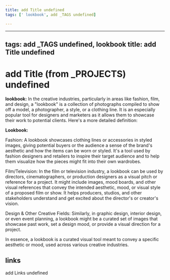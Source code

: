 ```yaml
---
title: add Title undefined
tags: [' lookbook', add _TAGS undefined]

---
```


---
tags: add _TAGS undefined, lookbook
title: add Title undefined
---

# add Title (from _PROJECTS) undefined

**lookbook:** In the creative industries, particularly in areas like fashion, film, and design, a "lookbook" is a collection of photographs compiled to show off a model, a photographer, a style, or a clothing line. It is an especially popular tool for designers and marketers as it allows them to showcase their work to potential clients. Here's a more detailed definition:

**Lookbook:**

Fashion: A lookbook showcases clothing lines or accessories in styled images, giving potential buyers or the audience a sense of the brand's aesthetic and how the items can be worn or styled. It's a tool used by fashion designers and retailers to inspire their target audience and to help them visualize how the pieces might fit into their own wardrobes.

Film/Television: In the film or television industry, a lookbook can be used by directors, cinematographers, or production designers as a visual pitch or reference for a project. It might include images, mood boards, and other visual references that convey the intended aesthetic, mood, or visual style of a proposed film or show. It helps producers, studios, and other stakeholders understand and get excited about the director's or creator's vision.

Design & Other Creative Fields: Similarly, in graphic design, interior design, or even event planning, a lookbook might be a curated set of images that showcase past work, set a design mood, or provide a visual direction for a project.

In essence, a lookbook is a curated visual tool meant to convey a specific aesthetic or mood, used across various creative industries.

## links

add Links undefined
